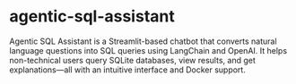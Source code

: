 # agentic-sql-assistant
Agentic SQL Assistant is a Streamlit-based chatbot that converts natural language questions into SQL queries using LangChain and OpenAI. It helps non-technical users query SQLite databases, view results, and get explanations—all with an intuitive interface and Docker support.

